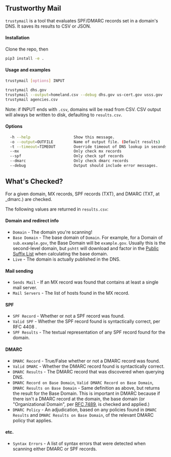 ## Trustworthy Mail
`trustymail` is a tool that evaluates SPF/DMARC records set in a domain's DNS. It saves its results to CSV or JSON.

#### Installation
Clone the repo, then
```bash
pip3 install -e .
```

#### Usage and examples

```bash
trustymail [options] INPUT

trustymail dhs.gov
trustymail --output=homeland.csv --debug dhs.gov us-cert.gov usss.gov
trustymail agencies.csv
```
Note: if INPUT ends with `.csv`, domains will be read from CSV. CSV output will always be written to disk, defaulting to `results.csv`.

#### Options
```bash
  -h --help                   Show this message.
  -o --output=OUTFILE         Name of output file. (Default results)
  -t --timeout=TIMEOUT        Override timeout of DNS lookup in seconds. (Default 5)
  --mx                        Only check mx records
  --spf                       Only check spf records
  --dmarc                     Only check dmarc records
  --debug                     Output should include error messages.
```

## What's Checked?
For a given domain, MX records, SPF records (TXT), and DMARC (TXT, at \_dmarc.<domain>) are checked.

The following values are returned in `results.csv`:

#### Domain and redirect info

* `Domain` - The domain you're scanning!
* `Base Domain` - The base domain of `Domain`. For example, for a Domain of `sub.example.gov`, the Base Domain will be `example.gov`. Usually this is the second-level domain, but `pshtt` will download and factor in the [Public Suffix List](https://publicsuffix.org) when calculating the base domain.
* `Live` - The domain is actually published in the DNS.

#### Mail sending

* `Sends Mail` - If an MX record was found that contains at least a single mail server.
* `Mail Servers` - The list of hosts found in the MX record.

#### SPF
* `SPF Record` - Whether or not a SPF record was found.
* `Valid SPF` - Whether the SPF record found is syntactically correct, per RFC 4408 .
* `SPF Results` -  The textual representation of any SPF record found for the domain.

#### DMARC
* `DMARC Record` - True/False whether or not a DMARC record was found.
* `Valid DMARC` - Whether the DMARC record found is syntactically correct.
* `DMARC Results` - The DMARC record that was discovered when querying DNS.
* `DMARC Record on Base Domain`, `Valid DMARC Record on Base Domain`, `DMARC Results on Base Domain` - Same definition as above, but returns the result for the Base Domain. This is important in DMARC because if there isn't a DMARC record at the domain, the base domain (or "Organizational Domain", per [RFC 7489](https://tools.ietf.org/html/rfc7489#section-6.6.3), is checked and applied.)
* `DMARC Policy` - An adjudication, based on any policies found in `DMARC Results` and `DMARC Results on Base Domain`, of the relevant DMARC policy that applies.

#### etc.
* `Syntax Errors` - A list of syntax errors that were detected when scanning either DMARC or SPF records.
